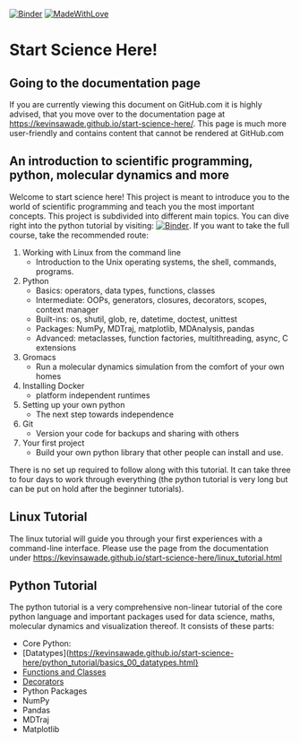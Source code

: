 [![Binder](https://mybinder.org/badge_logo.svg)](https://mybinder.org/v2/gh/kevinsawade/start-science-here/HEAD?urlpath=%2Ftree%2F)
[![MadeWithLove](https://img.shields.io/endpoint?url=https://gist.githubusercontent.com/kevinsawade/bcd9d09bc682b4743b84fc6e967478ac/raw/endpoint.json)](https://www.chemie.uni-konstanz.de/ag-peter/)

# Start Science Here!


## Going to the documentation page

If you are currently viewing this document on GitHub.com it is highly advised, that you move over to the documentation page at https://kevinsawade.github.io/start-science-here/. This page is much more user-friendly and contains content that cannot be rendered at GitHub.com

## An introduction to scientific programming, python, molecular dynamics and more

Welcome to start science here! This project is meant to introduce you to the world of scientific programming and teach you the most important concepts. This project is subdivided into different main topics. You can dive right into the python tutorial by visiting: [![Binder](https://mybinder.org/badge_logo.svg)](https://mybinder.org/v2/gh/kevinsawade/start-science-here/HEAD?urlpath=%2Ftree%2Ffilepath=python_tutorial). If you want to take the full course, take the recommended route:

1. Working with Linux from the command line
    * Introduction to the Unix operating systems, the shell, commands, programs.
2. Python
    * Basics: operators, data types, functions, classes
    * Intermediate: OOPs, generators, closures, decorators, scopes, context manager
    * Built-ins: os, shutil, glob, re, datetime, doctest, unittest
    * Packages: NumPy, MDTraj, matplotlib, MDAnalysis, pandas
    * Advanced: metaclasses, function factories, multithreading, async, C extensions
3. Gromacs
    * Run a molecular dynamics simulation from the comfort of your own homes
5. Installing Docker
    * platform independent runtimes
6. Setting up your own python
    * The next step towards independence
7. Git
    * Version your code for backups and sharing with others
8. Your first project
    * Build your own python library that other people can install and use.

There is no set up required to follow along with this tutorial. It can take three to four days to work through everything (the python tutorial is very long but can be put on hold after the beginner tutorials).

## Linux Tutorial

The linux tutorial will guide you through your first experiences with a command-line interface. Please use the page from the documentation under https://kevinsawade.github.io/start-science-here/linux_tutorial.html

## Python Tutorial

The python tutorial is a very comprehensive non-linear tutorial of the core python language and important packages used for data science, maths, molecular dynamics and visualization thereof. It consists of these parts:

- Core Python:
 - [Datatypes](https://kevinsawade.github.io/start-science-here/python_tutorial/basics_00_datatypes.html}
 - [Functions and Classes](https://kevinsawade.github.io/start-science-here/python_tutorial/basics_01_functions_classes.html)
 - [Decorators](https://kevinsawade.github.io/start-science-here/python_tutorial/basics_01_functions_classes.html)
- Python Packages
 - NumPy
 - Pandas
 - MDTraj
 - Matplotlib
